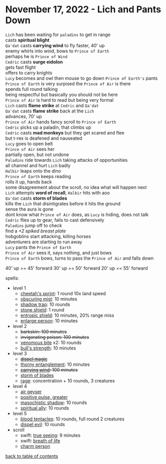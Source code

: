 # November 17, 2022 - Lich and Pants Down

`Lich` has been waiting for `paladins` to get in range  
casts **spiritual blight**  
`Qa'dat` casts **carrying wind** to fly faster, 40' up  
enemy whirls into wind, bows to `Prince of Earth`  
perhaps he is `Prince of Wind`  
`Cedric` casts **surge eidolon**  
gets fast flight  
offers to carry knights  
`Lucy` becomes and owl then mouse to go down `Prince of Earth's` pants  
`Prince of Earth` is very surpised the `Prince of Air` is there  
spends full round talking  
being respectful but basically you should not be here  
`Prince of Air` is hard to read but being very formal  
`Lich` casts **flame strike** at `Cedric` and `Qa'dat`    
`Qa'dat` casts **flame strike** back at the `Lich`  
advances, 70' up  
`Prince of Air` hands fancy scroll to `Prince of Earth`  
`Cedric` picks up a paladin, that climbs up  
`Cedric` casts **mad monkeys** but they get scared and flee  
but t-rex is deafened and nauseated  
`Lucy` goes to open belt  
`Prince of Air` sees her  
partially open, but not undone  
`Paladins` ride towards `Lich` taking attacks of opportunities  
all channel and hurt `Lich` badly  
`Halbir` leaps onto the dino  
`Prince of Earth` keeps reading  
rolls it up, hands back  
some disagreement about the scroll, no idea what will happen next  
`Lich` attempts **word of recall**, `Halbir` hits with aoo  
`Qa'dat` casts **storm of blades**  
kills the `Lich` that disintigrates before it hits the ground  
sense the aura is gone  
dont know what `Prince of Air` does, as `Lucy` is hiding, does not talk  
`Cedric` flies up to gear, fails to cast defensively  
`Paladins` jump off to check  
find a _+2 spiked breast plate_  
hobgoblins start attacking, killing horses  
adventurers are starting to run away  
`Lucy` pants the `Prince of Earth`  
`Prince of Air` sees it, says nothing, and just bows  
`Prince of Earth` bows, turns to pass the `Prince of Air` and falls down  


40' up == 45' forward
30' up == 50' forward
20' up == 55' forward

spells:  
- level 1
    - [cheetah's sprint](https://aonprd.com/SpellDisplay.aspx?ItemName=Cheetah%27s%20Sprint): 1 round 10x land speed
    - [obscuring mist](https://aonprd.com/SpellDisplay.aspx?ItemName=Obscuring%20Mist): 10 minutes
    - [shadow trap](https://aonprd.com/SpellDisplay.aspx?ItemName=Shadow%20Trap): 10 rounds
    - [stone shield](https://www.aonprd.com/SpellDisplay.aspx?ItemName=Stone%20Shield): 1 round
    - [entropic shield](https://aonprd.com/SpellDisplay.aspx?ItemName=entropic%20shield): 10 minutes, 20% range miss
    - [enlarge person](https://aonprd.com/SpellDisplay.aspx?ItemName=Enlarge%20person): 10 minutes
- level 2
    - ~~barkskin: 100 minutes~~
    - ~~invigorating poison: 100 minutes~~
    - [venomous bite](https://aonprd.com/SpellDisplay.aspx?ItemName=Venomous%20Bite) x2: 10 rounds
    - [bull's strength](https://www.aonprd.com/SpellDisplay.aspx?ItemName=bull%27s%20strength): 10 minutes
- level 3
    - ~~[dispel magic](https://aonprd.com/SpellDisplay.aspx?ItemName=Dispel%20Magic)~~
    - [thorny entanglement](https://aonprd.com/SpellDisplay.aspx?ItemName=Thorny%20Entanglement): 10 minutes
    - ~~[carrying wind](https://aonprd.com/SpellDisplay.aspx?ItemName=Carrying%20Wind): 100 minutes~~
    - [storm of blades](https://aonprd.com/SpellDisplay.aspx?ItemName=Storm%20of%20Blades)
    - [rage](https://aonprd.com/SpellDisplay.aspx?ItemName=Rage): concentration + 10 rounds, 3 creatures
- level 4
    - [air geyser](https://aonprd.com/SpellDisplay.aspx?ItemName=Air%20Geyser)
    - [positive pulse, greater](https://aonprd.com/SpellDisplay.aspx?ItemName=Positive%20Pulse,%20Greater)
    - [masochistic shadow](https://aonprd.com/SpellDisplay.aspx?ItemName=Masochistic%20Shadow): 10 rounds
    - [spiritual ally](https://aonprd.com/SpellDisplay.aspx?ItemName=Spiritual%20Ally): 10 rounds
- level 5
    - [blood tentacles](https://aonprd.com/SpellDisplay.aspx?ItemName=Blood%20Tentacles): 10 rounds, full round 2 creatures
    - [dispel evil](https://aonprd.com/SpellDisplay.aspx?ItemName=Dispel%20Evil): 10 rounds
- scroll
    - swift: [true seeing](https://aonprd.com/SpellDisplay.aspx?ItemName=True%20Seeing): 9 minutes
    - swift: [breath of life](https://aonprd.com/SpellDisplay.aspx?ItemName=Breath%20of%20Life)
    - [charm person](https://aonprd.com/SpellDisplay.aspx?ItemName=Charm%20Person)


[back to table of contents](/sessions/README.md)
